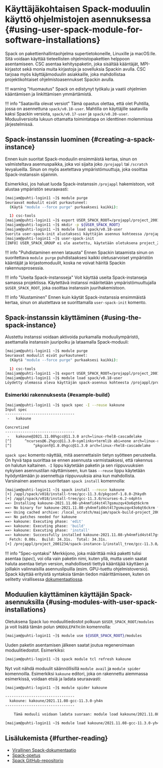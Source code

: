 
# Käyttäjäkohtaisen Spack-moduulin käyttö ohjelmistojen asennuksessa {#using-user-spack-module-for-software-installations}

Spack on pakettienhallintaohjelma supertietokoneille, Linuxille ja macOS:lle. Sitä voidaan käyttää tieteellisten ohjelmistopakettien helppoon asentamiseen. CSC asentaa kehityspaketin, joka sisältää kääntäjät, MPI-kirjastot sekä monia muita kirjastoja ja sovelluksia Spackin avulla. CSC tarjoaa myös käyttäjämoduulin asiakkaille, joka mahdollistaa projektikohtaiset ohjelmistoasennukset Spackin avulla.

!!! warning "Huomautus"
    Spack on edistynyt työkalu ja vaatii ohjelmien kääntämisen ja linkittämisen ymmärtämistä.

!!! info "Saatavilla olevat versiot"
    Tämä opastus olettaa, että olet Puhtilla, jossa on asennettuna `spack/v0.18-user`. Mahtilla on käyttäjille saatavilla kaksi Spackin versiota, `spack/v0.17-user` ja `spack/v0.20-user`. Moduuliversioita lukuun ottamatta toimintatapa on identtinen molemmissa järjestelmissä.

## Spack-instanssin luominen {#creating-a-spack-instance}

Ennen kuin suoritat Spack-moduulin ensimmäistä kertaa, sinun on valmisteltava asennuspaikka, joka voi sijaita joko `/projappl` tai `/scratch` levyalueilla. Sinun on myös asetettava ympäristömuuttuja, joka osoittaa Spack-instanssin sijainnin.

Esimerkiksi, jos haluat luoda Spack-instanssin `/projappl` hakemistoon, voit alustaa ympäristön seuraavasti:

```bash
[maijam@puhti-login11 ~]$ module purge
Seuraavat moduulit eivät purkautuneet:
  (Käytä "module --force purge" purkaaksesi kaikki):

  1) csc-tools
[maijam@puhti-login11 ~]$ export USER_SPACK_ROOT=/projappl/project_2001234/spack-instance-1
[maijam@puhti-login11 ~]$ mkdir -p ${USER_SPACK_ROOT}
[maijam@puhti-login11 ~]$ module load spack/v0.18-user
Suorita user-spack-init alustaksesi käyttäjän asennus kohteessa /projappl/project_2001234/spack-instance-1
[maijam@puhti-login11 ~]$ user-spack-init
[INFO] USER_SPACK_GROUP ei ole asetettu, käytetään oletuksena project_2001234 kohdehakemiston perusteella
```

!!! info "Puhdistaminen ennen latausta"
    Ennen Spackin lataamista sinun on suoritettava `module purge` puhdistaaksesi kaikki oletusarvoiset ympäristön kääntäjät ja kirjastomoduulit, koska ne voivat häiritä Spackin rakennusprosessia.

!!! info "Useita Spack-instansseja"
    Voit käyttää useita Spack-instanseja samassa projektissa. Käytettävä instanssi määritetään ympäristömuuttujalla `$USER_SPACK_ROOT`, joka osoittaa instanssin juurihakemistoon.

!!! info "Alustaminen"
    Ennen kuin käytät Spack-instanssia ensimmäistä kertaa, sinun on alustettava se suorittamalla `user-spack-init` komento.

## Spack-instanssin käyttäminen {#using-the-spack-instance}

Alustettu instanssi voidaan aktivoida purkamalla moduuliympäristö, asettamalla instanssin juuripolku ja lataamalla Spack-moduuli:

```bash
[maijam@puhti-login11 ~]$ module purge
Seuraavat moduulit eivät purkautuneet:
  (Käytä "module --force purge" purkaaksesi kaikki):

  1) csc-tools
[maijam@puhti-login11 ~]$ export USER_SPACK_ROOT=/projappl/project_2001234/spack-instance-1
[maijam@puhti-login11 ~]$ module load spack/v0.18-user
Löydetty olemassa oleva käyttäjän spack-asennus kohteesta /projappl/project_2001234/spack-instance-1
```

### Esimerkki rakennuksesta {#example-build}

```bash
[maijam@puhti-login11 ~]$ spack spec -I --reuse kakoune
Input spec
--------------------------------
 -   kakoune

Concretized
--------------------------------
 -   kakoune@2021.11.08%gcc@11.3.0 arch=linux-rhel8-cascadelake
[^]      ^ncurses@6.2%gcc@11.3.0~symlinks+termlib abi=none arch=linux-rhel8-cascadelake
[^]          ^pkgconf@1.8.0%gcc@11.3.0 arch=linux-rhel8-cascadelake
```

`spack spec` komento näyttää, mitä asennettaisiin tietyn syötteen perusteella. On hyvä tapa suorittaa se ennen asennusta varmistaaksesi, että rakennus on halutun kaltainen. `-I` lippu käytetään paketin ja sen riippuvuuksien nykyisen asennustilan näyttämiseen, kun taas `--reuse` lippu käytetään hyödyntämään jo asennettuja riippuvuuksia aina kun mahdollista. Varsinainen asennus suoritetaan `spack install` komennolla:

```bash
[maijam@puhti-login11 ~]$ spack install --reuse kakoune
[+] /appl/spack/v018/install-tree/gcc-11.3.0/pkgconf-1.8.0-2hkydh
[+] /appl/spack/v018/install-tree/gcc-11.3.0/ncurses-6.2-n4phtn
==> Installing kakoune-2021.11.08-yh4nmfid4st4l7gsmuzqv43o6qt6ckrm
==> No binary for kakoune-2021.11.08-yh4nmfid4st4l7gsmuzqv43o6qt6ckrm found: installing from source
==> Using cached archive: /local_scratch/maijam/spack-build-project_2002567/source-cache/_source-cache/archive/aa/aa30889d9da11331a243a8f40fe4f6a8619321b19217debac8f565e06eddb5f4.tar.bz2
==> No patches needed for kakoune
==> kakoune: Executing phase: 'edit'
==> kakoune: Executing phase: 'build'
==> kakoune: Executing phase: 'install'
==> kakoune: Successfully installed kakoune-2021.11.08-yh4nmfid4st4l7gsmuzqv43o6qt6ckrm
  Fetch: 0.00s.  Build: 34.31s.  Total: 34.31s.
[+] /projappl/project_2001234/spack-instance-1/install_tree/gcc-11.3.0/kakoune-2021.11.08-yh4nmf
```

!!! info "Spec-syntaksi"
    Merkkijono, joka määrittää mikä paketti tulisi asentaa (*spec*), voi olla vain paketin nimi, kuten yllä, mutta usein saatat haluta asentaa tietyn version, mahdollisesti tiettyä kääntäjää käyttäen ja joillakin valinnaisilla asennuslipuilla (esim. GPU-tuettu ohjelmistoversio). Spack käyttää erityistä syntaksia tämän tiedon määrittämiseen, kuten on selitetty virallisessa
    [dokumentaatiossa](https://spack.readthedocs.io/en/latest/basic_usage.html#specs-dependencies).

## Moduulien käyttäminen käyttäjän Spack-asennuksilla {#using-modules-with-user-spack-installations}

Oletuksena Spack luo moduulitiedostot polkuun `$USER_SPACK_ROOT/modules`
ja voit lisätä tämän polun `$MODULEPATH`:iin komennolla:

```bash
[maijam@puhti-login11 ~]$ module use ${USER_SPACK_ROOT}/modules
```

Uuden paketin asentamisen jälkeen saatat joutua regeneroimaan moduulitiedostot. Esimerkiksi:

```bash
[maijam@puhti-login11 ~]$ spack module tcl refresh kakoune
```

Nyt voit nähdä moduulit säännöllisillä `module avail` ja `module spider` komennoilla. Esimerkiksi `kakoune` editori, joka on rakennettu aiemmassa esimerkissä, voidaan etsiä ja ladata seuraavasti:

```bash
[maijam@puhti-login11 ~]$ module spider kakoune

--------------------------------
  kakoune: kakoune/2021.11.08-gcc-11.3.0-yh4n
--------------------------------

    Tämä moduuli voidaan ladata suoraan: module load kakoune/2021.11.08-gcc-11.3.0-yh4n

[maijam@puhti-login11 ~]$ module load kakoune/2021.11.08-gcc-11.3.0-yh4n
```

## Lisälukemista {#further-reading}

- [Virallinen Spack-dokumentaatio](https://spack.readthedocs.io/en/latest/index.html)
- [Spack-opetus](https://spack.readthedocs.io/en/latest/tutorial.html)
- [Spack GitHub-repositorio](https://github.com/spack/spack)

